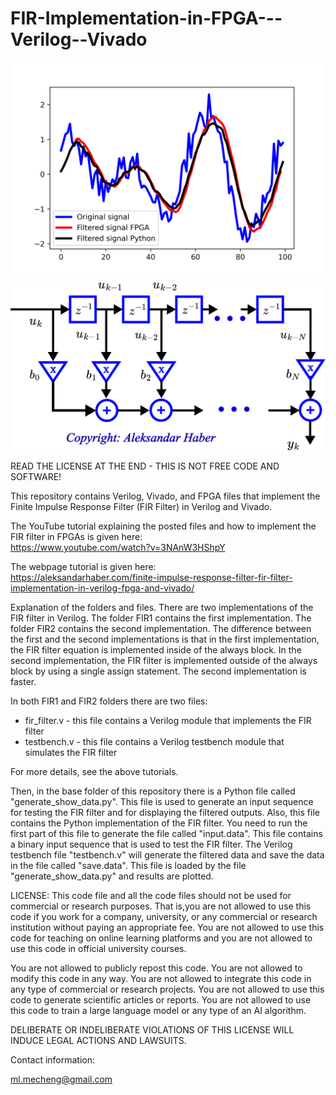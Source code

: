# FIR-Implementation-in-FPGA---Verilog--Vivado

![Filtered results](https://github.com/AleksandarHaber/FIR-Implementation-in-FPGA---Verilog--Vivado/blob/main/results.png)

![Filter diagram](https://github.com/AleksandarHaber/FIR-Implementation-in-FPGA---Verilog--Vivado/blob/main/drawing.png)


READ THE LICENSE AT THE END - THIS IS NOT FREE CODE AND SOFTWARE! 

This repository contains Verilog, Vivado, and FPGA files that implement the Finite Impulse Response Filter (FIR Filter) in Verilog and Vivado.  

The YouTube tutorial explaining the posted files and how to implement the FIR filter in FPGAs is given here:  
https://www.youtube.com/watch?v=3NAnW3HShpY  

The webpage tutorial is given here:  
https://aleksandarhaber.com/finite-impulse-response-filter-fir-filter-implementation-in-verilog-fpga-and-vivado/

Explanation of the folders and files. There are two implementations of the FIR filter in Verilog. The folder FIR1 contains the first implementation. The folder FIR2 contains the second implementation. The difference between the first and the second implementations is that in the first implementation, the FIR filter equation is implemented inside of the always block. In the second implementation, the FIR filter is implemented outside of the always block by using a single assign statement. The second implementation is faster. 

In both FIR1 and FIR2 folders there are two files: 

- fir_filter.v - this file contains a Verilog module that implements the FIR filter
- testbench.v  - this file contains a Verilog testbench module that simulates the FIR filter

For more details, see the above tutorials. 

Then, in the base folder of this repository there is a Python file called "generate_show_data.py". This file is used to generate an input sequence for testing the FIR filter and for displaying the filtered outputs. Also, this file contains the Python implementation of the FIR filter. You need to run the first part of this file to generate the file called "input.data". This file contains a binary input sequence that is used to test the FIR filter. The Verilog testbench file "testbench.v" will generate the filtered data and save the data in the file called "save.data". This file is loaded by the file "generate_show_data.py" and results are plotted. 


LICENSE: This code file and all the code files should not be used for commercial 
or research purposes. That is,you are not allowed to use this code if you work for 
a company, university, or any commercial or research institution without paying 
an appropriate fee. You are not allowed to use this code for teaching on 
online learning platforms and you are not allowed to use this code in official
university courses.

You are not allowed to publicly repost this code. You are not allowed to 
modify this code in any way. You are not allowed to integrate this code 
in any type of commercial or research projects. You are not allowed to 
use this code to generate scientific articles or reports. 
You are not allowed to use this code to train a large language model 
or any type of an AI algorithm.

DELIBERATE OR INDELIBERATE VIOLATIONS OF THIS LICENSE 
WILL INDUCE LEGAL ACTIONS AND LAWSUITS.

Contact information:
    
ml.mecheng@gmail.com

